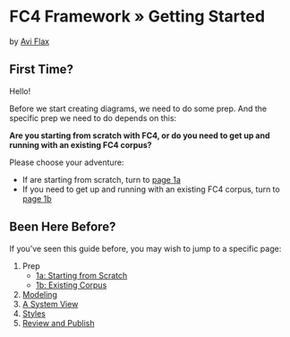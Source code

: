 # FC4 Framework » Getting Started

by [Avi Flax](mailto:avi.flax@fundingcircle.com)

## First Time?

Hello!

Before we start creating diagrams, we need to do some prep. And the specific
prep we need to do depends on this:

**Are you starting from scratch with FC4, or do you need to get up and running
with an existing FC4 corpus?**

Please choose your adventure:

* If are starting from scratch, turn to
  [page 1a](prep-starting-from-scratch.md)
* If you need to get up and running with an existing FC4 corpus, turn to
  [page 1b](prep-existing-corpus.md)

## Been Here Before?

If you’ve seen this guide before, you may wish to jump to a specific page:

1. Prep
   * [1a: Starting from Scratch](prep-starting-from-scratch.md)
   * [1b: Existing Corpus](prep-existing-corpus.md)
2. [Modeling](modeling.md)
3. [A System View](view.md)
4. [Styles](styles.md)
5. [Review and Publish](review-publish.md)
